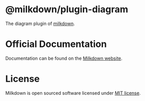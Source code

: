 # @milkdown/plugin-diagram

The diagram plugin of [milkdown](https://milkdown.dev/).

# Official Documentation

Documentation can be found on the [Milkdown website](https://milkdown.dev/docs/api/plugin-diagram).

# License

Milkdown is open sourced software licensed under [MIT license](https://github.com/Milkdown/milkdown/blob/main/LICENSE).
